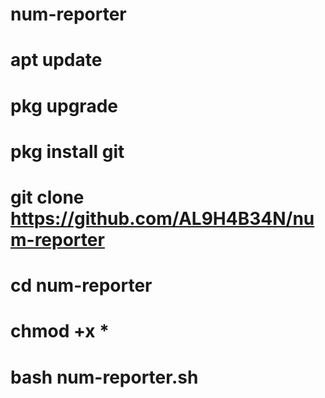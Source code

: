 # num-reporter
# apt update

# pkg upgrade

# pkg install git

# git clone https://github.com/AL9H4B34N/num-reporter

# cd num-reporter

# chmod +x *

# bash num-reporter.sh
